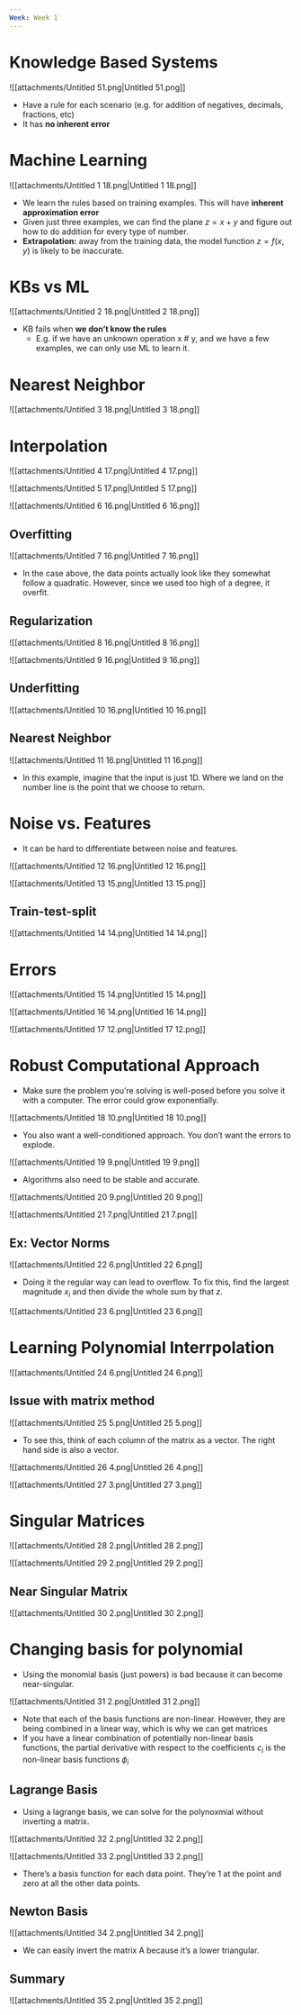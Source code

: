 ```yaml
---
Week: Week 1
---
```

# Knowledge Based Systems

![[attachments/Untitled 51.png|Untitled 51.png]]

- Have a rule for each scenario (e.g. for addition of negatives, decimals, fractions, etc)
- It has **no inherent error**

# Machine Learning

![[attachments/Untitled 1 18.png|Untitled 1 18.png]]

- We learn the rules based on training examples. This will have **inherent approximation error**
- Given just three examples, we can find the plane $z = x + y$﻿ and figure out how to do addition for every type of number.
- **Extrapolation:** away from the training data, the model function $z = f(x, y)$﻿ is likely to be inaccurate.

# KBs vs ML

![[attachments/Untitled 2 18.png|Untitled 2 18.png]]

- KB fails when **we don’t know the rules**
    - E.g. if we have an unknown operation x # y, and we have a few examples, we can only use ML to learn it.

# Nearest Neighbor

![[attachments/Untitled 3 18.png|Untitled 3 18.png]]

# Interpolation

![[attachments/Untitled 4 17.png|Untitled 4 17.png]]

![[attachments/Untitled 5 17.png|Untitled 5 17.png]]

![[attachments/Untitled 6 16.png|Untitled 6 16.png]]

## Overfitting

![[attachments/Untitled 7 16.png|Untitled 7 16.png]]

- In the case above, the data points actually look like they somewhat follow a quadratic. However, since we used too high of a degree, it overfit.

## Regularization

![[attachments/Untitled 8 16.png|Untitled 8 16.png]]

![[attachments/Untitled 9 16.png|Untitled 9 16.png]]

## Underfitting

![[attachments/Untitled 10 16.png|Untitled 10 16.png]]

## Nearest Neighbor

![[attachments/Untitled 11 16.png|Untitled 11 16.png]]

- In this example, imagine that the input is just 1D. Where we land on the number line is the point that we choose to return.

# Noise vs. Features

- It can be hard to differentiate between noise and features.

![[attachments/Untitled 12 16.png|Untitled 12 16.png]]

![[attachments/Untitled 13 15.png|Untitled 13 15.png]]

## Train-test-split

![[attachments/Untitled 14 14.png|Untitled 14 14.png]]

# Errors

![[attachments/Untitled 15 14.png|Untitled 15 14.png]]

![[attachments/Untitled 16 14.png|Untitled 16 14.png]]

![[attachments/Untitled 17 12.png|Untitled 17 12.png]]

# Robust Computational Approach

- Make sure the problem you’re solving is well-posed before you solve it with a computer. The error could grow exponentially.

![[attachments/Untitled 18 10.png|Untitled 18 10.png]]

- You also want a well-conditioned approach. You don’t want the errors to explode.

![[attachments/Untitled 19 9.png|Untitled 19 9.png]]

- Algorithms also need to be stable and accurate.

![[attachments/Untitled 20 9.png|Untitled 20 9.png]]

![[attachments/Untitled 21 7.png|Untitled 21 7.png]]

## Ex: Vector Norms

![[attachments/Untitled 22 6.png|Untitled 22 6.png]]

- Doing it the regular way can lead to overflow. To fix this, find the largest magnitude $x_i$﻿ and then divide the whole sum by that $z$﻿.

![[attachments/Untitled 23 6.png|Untitled 23 6.png]]

# Learning Polynomial Interrpolation

![[attachments/Untitled 24 6.png|Untitled 24 6.png]]

## Issue with matrix method

![[attachments/Untitled 25 5.png|Untitled 25 5.png]]

- To see this, think of each column of the matrix as a vector. The right hand side is also a vector.

![[attachments/Untitled 26 4.png|Untitled 26 4.png]]

![[attachments/Untitled 27 3.png|Untitled 27 3.png]]

# Singular Matrices

![[attachments/Untitled 28 2.png|Untitled 28 2.png]]

![[attachments/Untitled 29 2.png|Untitled 29 2.png]]

## Near Singular Matrix

![[attachments/Untitled 30 2.png|Untitled 30 2.png]]

# Changing basis for polynomial

- Using the monomial basis (just powers) is bad because it can become near-singular.

![[attachments/Untitled 31 2.png|Untitled 31 2.png]]

- Note that each of the basis functions are non-linear. However, they are being combined in a linear way, which is why we can get matrices
- If you have a linear combination of potentially non-linear basis functions, the partial derivative with respect to the coefficients $c_i$﻿ is the non-linear basis functions $\phi_i$﻿

## Lagrange Basis

- Using a lagrange basis, we can solve for the polynoxmial without inverting a matrix.

![[attachments/Untitled 32 2.png|Untitled 32 2.png]]

![[attachments/Untitled 33 2.png|Untitled 33 2.png]]

- There’s a basis function for each data point. They’re 1 at the point and zero at all the other data points.

## Newton Basis

![[attachments/Untitled 34 2.png|Untitled 34 2.png]]

- We can easily invert the matrix A because it’s a lower triangular.

## Summary

![[attachments/Untitled 35 2.png|Untitled 35 2.png]]